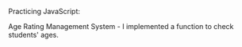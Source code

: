 Practicing JavaScript: 

Age Rating Management System - I implemented a function to check students' ages.